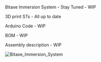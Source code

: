 Bitaxe Immersion System - Stay Tuned  - WIP 

3D print STs - All up to date

Arduino Code - WIP

BOM - WIP

Assembly description - WIP


![Bitaxe_Immersion_System](https://github.com/CryptoIceMLH/Bitaxe-Immersion/assets/161954574/6f2b0936-bc9e-41e7-afa6-bcd1b65faf8b)
